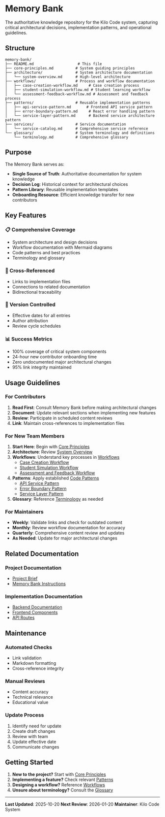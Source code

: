 # Memory Bank

The authoritative knowledge repository for the Kilo Code system, capturing critical architectural decisions, implementation patterns, and operational guidelines.

## Structure

```
memory-bank/
├── README.md                    # This file
├── core-principles.md          # System guiding principles
├── architecture/               # System architecture documentation
│   └── system-overview.md      # High-level architecture
├── workflows/                  # Process and workflow documentation
│   ├── case-creation-workflow.md     # Case creation process
│   ├── student-simulation-workflow.md # Student learning workflow
│   └── assessment-feedback-workflow.md # Assessment and feedback process
├── patterns/                   # Reusable implementation patterns
│   ├── api-service-pattern.md       # Frontend API service pattern
│   ├── error-boundary-pattern.md     # React error handling pattern
│   └── service-layer-pattern.md      # Backend service architecture pattern
├── services/                   # Service documentation
│   └── service-catalog.md      # Comprehensive service reference
└── glossary/                   # System terminology and definitions
    └── terminology.md          # Comprehensive glossary
```

## Purpose

The Memory Bank serves as:
- **Single Source of Truth**: Authoritative documentation for system knowledge
- **Decision Log**: Historical context for architectural choices
- **Pattern Library**: Reusable implementation templates
- **Onboarding Resource**: Efficient knowledge transfer for new contributors

## Key Features

### 📋 Comprehensive Coverage
- System architecture and design decisions
- Workflow documentation with Mermaid diagrams
- Code patterns and best practices
- Terminology and glossary

### 🔗 Cross-Referenced
- Links to implementation files
- Connections to related documentation
- Bidirectional traceability

### 🔄 Version Controlled
- Effective dates for all entries
- Author attribution
- Review cycle schedules

### 📊 Success Metrics
- 100% coverage of critical system components
- 24-hour new contributor onboarding time
- Zero undocumented major architectural changes
- 95% link integrity maintained

## Usage Guidelines

### For Contributors
1. **Read First**: Consult Memory Bank before making architectural changes
2. **Document**: Update relevant sections when implementing new features
3. **Review**: Participate in scheduled content reviews
4. **Link**: Maintain cross-references to implementation files

### For New Team Members
1. **Start Here**: Begin with [Core Principles](core-principles.md)
2. **Architecture**: Review [System Overview](architecture/system-overview.md)
3. **Workflows**: Understand key processes in [Workflows](workflows/)
   - [Case Creation Workflow](workflows/case-creation-workflow.md)
   - [Student Simulation Workflow](workflows/student-simulation-workflow.md)
   - [Assessment and Feedback Workflow](workflows/assessment-feedback-workflow.md)
4. **Patterns**: Apply established [Code Patterns](patterns/)
   - [API Service Pattern](patterns/api-service-pattern.md)
   - [Error Boundary Pattern](patterns/error-boundary-pattern.md)
   - [Service Layer Pattern](patterns/service-layer-pattern.md)
5. **Glossary**: Reference [Terminology](glossary/terminology.md) as needed

### For Maintainers
- **Weekly**: Validate links and check for outdated content
- **Monthly**: Review workflow documentation for accuracy
- **Quarterly**: Comprehensive content review and updates
- **As Needed**: Update for major architectural changes

## Related Documentation

### Project Documentation
- [Project Brief](../rules/memory-bank/brief.md)
- [Memory Bank Instructions](../rules/memory-bank-instructions.md)

### Implementation Documentation
- [Backend Documentation](../../../SimulatorBackend/docs/)
- [Frontend Components](../../../simulatorfrontend/src/components/)
- [API Routes](../../../SimulatorBackend/src/routes/)

## Maintenance

### Automated Checks
- Link validation
- Markdown formatting
- Cross-reference integrity

### Manual Reviews
- Content accuracy
- Technical relevance
- Educational value

### Update Process
1. Identify need for update
2. Create draft changes
3. Review with team
4. Update effective date
5. Communicate changes

## Getting Started

1. **New to the project?** Start with [Core Principles](core-principles.md)
2. **Implementing a feature?** Check relevant [Patterns](patterns/)
3. **Designing a workflow?** Reference [Workflows](workflows/)
4. **Unsure about terminology?** Consult the [Glossary](glossary/terminology.md)

---

**Last Updated**: 2025-10-20
**Next Review**: 2026-01-20
**Maintainer**: Kilo Code System